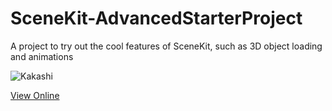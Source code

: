 # SceneKit-AdvancedStarterProject
A project to try out the cool features of SceneKit, such as 3D object loading and animations

![Kakashi](https://github.com/oduwa/SceneKit-AdvancedStarterProject/blob/master/kakashi.gif)

[View Online](https://appetize.io/app/03ab3h3xrr0xfbdcb23gedc95w)
